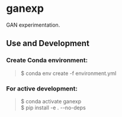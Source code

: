 # ganexp
GAN experimentation.

## Use and Development
### Create Conda environment:
> $ conda env create -f environment.yml 

### For active development:  
> $ conda activate ganexp  
> $ pip install -e . --no-deps
